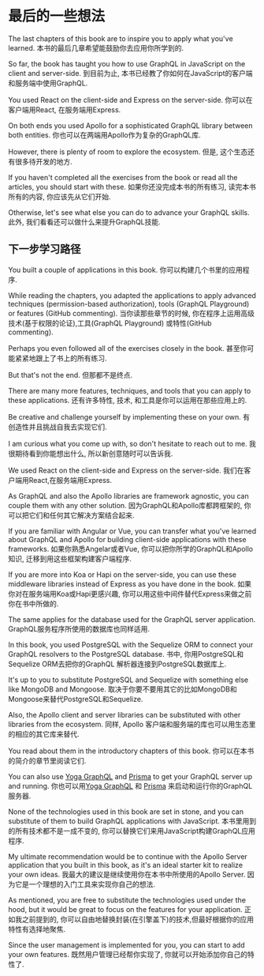 # 最后的一些想法

The last chapters of this book are to inspire you to apply what you've learned.
本书的最后几章希望能鼓励你去应用你所学到的. 

So far, the book has taught you how to use GraphQL in JavaScript on the client and server-side.
到目前为止, 本书已经教了你如何在JavaScript的客户端和服务端中使用GraphQL.

You used React on the client-side and Express on the server-side.
你可以在客户端用React, 在服务端用Express. 

On both ends you used Apollo for a sophisticated GraphQL library between both entities.
你也可以在两端用Apollo作为复杂的GraphQL库.

However, there is plenty of room to explore the ecosystem.
但是, 这个生态还有很多待开发的地方.

If you haven't completed all the exercises from the book or read all the articles, you should start with these.
如果你还没完成本书的所有练习, 读完本书所有的内容, 你应该先从它们开始.

Otherwise, let's see what else you can do to advance your GraphQL skills.
此外, 我们看看还可以做什么来提升GraphQL技能.


## 下一步学习路径

You built a couple of applications in this book.
你可以构建几个书里的应用程序.

While reading the chapters, you adapted the applications to apply advanced techniques (permission-based authorization), tools (GraphQL Playground) or features (GitHub commenting).
当你读那些章节的时候, 你在程序上运用高级技术(基于权限的论证),工具(GraphQL Playground) 或特性(GitHub commenting).

Perhaps you even followed all of the exercises closely in the book.
甚至你可能紧紧地跟上了书上的所有练习.

But that's not the end.
但那都不是终点.

There are many more features, techniques, and tools that you can apply to these applications.
还有许多特性, 技术, 和工具是你可以运用在那些应用上的.

Be creative and challenge yourself by implementing these on your own.
有创造性并且挑战自我去实现它们.


I am curious what you come up with, so don't hesitate to reach out to me.
我很期待看到你能想出什么, 所以新创意随时可以告诉我.



We used React on the client-side and Express on the server-side.
我们在客户端用React,在服务端用Express.

As GraphQL and also the Apollo libraries are framework agnostic, you can couple them with any other solution.
因为GraphQL和Apollo库都跨框架的, 你可以把它们和任何其它解决方案结合起来.

If you are familiar with Angular or Vue, you can transfer what you've learned about GraphQL and Apollo for building client-side applications with these frameworks.
如果你熟悉Angelar或者Vue, 你可以把你所学的GraphQL和Apollo知识, 迁移到用这些框架构建客户端程序.

If you are more into Koa or Hapi on the server-side, you can use these middleware libraries instead of Express as you have done in the book.
如果你对在服务端用Koa或Hapi更感兴趣, 你可以用这些中间件替代Express来做之前你在书中所做的.

The same applies for the database used for the GraphQL server application.
GraphQL服务程序所使用的数据库也同样适用.

In this book, you used PostgreSQL with the Sequelize ORM to connect your GraphQL resolvers to the PostgreSQL database.
书中, 你用PostgreSQL和Sequelize ORM去把你的GraphQL 解析器连接到PostgreSQL数据库上.

It's up to you to substitute PostgreSQL and Sequelize with something else like MongoDB and Mongoose.
取决于你要不要用其它的比如MongoDB和Mongoose来替代PostgreSQL和Sequelize.

Also, the Apollo client and server libraries can be substituted with other libraries from the ecosystem.
同样, Apollo 客户端和服务端的库也可以用生态里的相应的其它库来替代.

You read about them in the introductory chapters of this book.
你可以在本书的简介的章节里阅读它们.

You can also use [Yoga GraphQL](https://github.com/prisma/graphql-yoga) and [Prisma](https://www.prisma.io/) to get your GraphQL server up and running.
你也可以用[Yoga GraphQL](https://github.com/prisma/graphql-yoga) 和 [Prisma](https://www.prisma.io/) 来启动和运行你的GraphQL服务器.

None of the technologies used in this book are set in stone, and you can substitute of them to build GraphQL applications with JavaScript.
本书里用到的所有技术都不是一成不变的, 你可以替换它们来用JavaScript构建GraphQL应用程序. 
 
 

My ultimate recommendation would be to continue with the Apollo Server application that you  built in this book, as it's an ideal starter kit to realize your own ideas.
我最大的建议是继续使用你在本书中所使用的Apollo Server. 因为它是一个理想的入门工具来实现你自己的想法.

As mentioned, you are free to substitute the technologies used under the hood, but it would be great to focus on the features for your application.
正如我之前提到的, 你可以自由地替换封装(在引擎盖下)的技术,但最好根据你的应用特性有选择地聚焦.

Since the user management is implemented for you, you can start to add your own features.
既然用户管理已经帮你实现了, 你就可以开始添加你自己的特性了.

